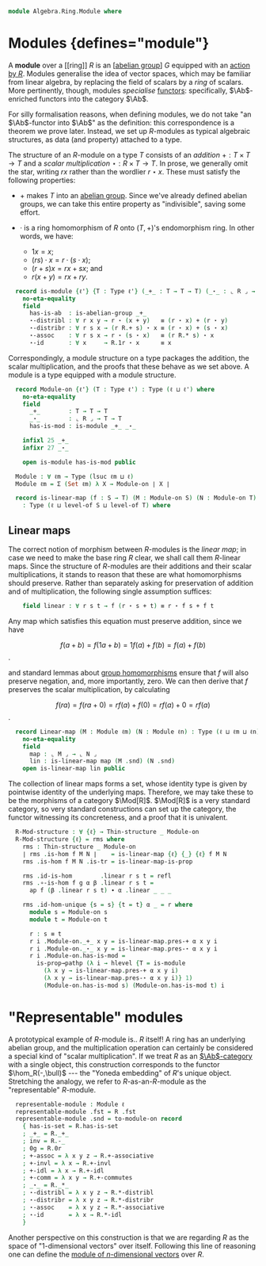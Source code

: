 <!--
```agda
open import Algebra.Group.Notation
open import Algebra.Group.Ab
open import Algebra.Group
open import Algebra.Ring

open import Cat.Displayed.Univalence.Thin
open import Cat.Prelude hiding (_+_)

import Cat.Reasoning
```
-->

```agda
module Algebra.Ring.Module where
```

<!--
```agda
private variable
  ℓm ℓn : Level
  S T : Type ℓm

private module Mod {ℓ} (R : Ring ℓ) where
  private module R = Ring-on (R .snd)
  open Displayed
  open Total-hom
  open Functor
```
-->

# Modules {defines="module"}

A **module** over a [[ring]] $R$ is an [[abelian group]] $G$ equipped
with an [action by $R$]. Modules generalise the idea of vector spaces,
which may be familiar from linear algebra, by replacing the field of
scalars by a _ring_ of scalars. More pertinently, though, modules
_specialise_ [functors]: specifically, $\Ab$-enriched functors into the
category $\Ab$.

[functors]: Cat.Abelian.Instances.Functor.html
[action by $R$]: Algebra.Ring.Module.Action.html

For silly formalisation reasons, when defining modules, we do not take
"an $\Ab$-functor into $\Ab$" as the definition: this correspondence is
a theorem we prove later. Instead, we set up $R$-modules as typical
algebraic structures, as data (and property) attached to a type.

The structure of an $R$-module on a type $T$ consists of an _addition_
$+ : T \times T \to T$ and a _scalar multiplication_ $\star : R \times T
\to T$. In prose, we generally omit the star, writing $rx$ rather than
the wordlier $r \star x$. These must satisfy the following properties:

- $+$ makes $T$ into an [abelian group]. Since we've already defined
abelian groups, we can take this entire property as "indivisible",
saving some effort.

- $·$ is a ring homomorphism of $R$ onto $(T, +)$'s endomorphism ring. In
other words, we have:

  * $1x = x$;
  * $(rs) \cdot x = r \cdot (s \cdot x)$;
  * $(r + s)x = rx + sx$; and
  * $r(x + y) = rx + ry$.

[abelian group]: Algebra.Group.Ab.html

```agda
  record is-module {ℓ'} {T : Type ℓ'} (_+_ : T → T → T) (_⋆_ : ⌞ R ⌟ → T → T) : Type (ℓ ⊔ ℓ') where
    no-eta-equality
    field
      has-is-ab  : is-abelian-group _+_
      ⋆-distribl : ∀ r x y → r ⋆ (x + y)   ≡ (r ⋆ x) + (r ⋆ y)
      ⋆-distribr : ∀ r s x → (r R.+ s) ⋆ x ≡ (r ⋆ x) + (s ⋆ x)
      ⋆-assoc    : ∀ r s x → r ⋆ (s ⋆ x)   ≡ (r R.* s) ⋆ x
      ⋆-id       : ∀ x     → R.1r ⋆ x      ≡ x
```

<!--
```agda
    private
      ug : Group-on _
      ug = record { has-is-group = is-abelian-group.has-is-group has-is-ab }

    module ab = Additive-notation ug
    private module ab' = is-abelian-group has-is-ab renaming (commutes to +-comm)

    open ab using (-_ ; 0g ; +-invr ; +-invl ; +-assoc ; +-idl ; +-idr ; neg-0 ; neg-comm ; neg-neg ; has-is-set) public
    open ab' using (+-comm) public

    abstract
      ⋆-is-group-hom : ∀ {r} → is-group-hom ug ug (r ⋆_)
      ⋆-is-group-hom .is-group-hom.pres-⋆ x y = ⋆-distribl _ x y

    private module ⋆gh {r} = is-group-hom (⋆-is-group-hom {r}) renaming (pres-id to ⋆-idr ; pres-inv to ⋆-invr)
    open ⋆gh public using (⋆-idr ; ⋆-invr)

  private unquoteDecl eqv = declare-record-iso eqv (quote is-module)
```
-->

Correspondingly, a module structure on a type packages the addition, the
scalar multiplication, and the proofs that these behave as we set above.
A module is a type equipped with a module structure.

```agda
  record Module-on {ℓ'} (T : Type ℓ') : Type (ℓ ⊔ ℓ') where
    no-eta-equality
    field
      _+_        : T → T → T
      _⋆_        : ⌞ R ⌟ → T → T
      has-is-mod : is-module _+_ _⋆_

    infixl 25 _+_
    infixr 27 _⋆_

    open is-module has-is-mod public
```

<!--
```agda
  Module-on→Group-on
    : ∀ {ℓm} {T : Type ℓm}
    → Module-on T
    → Group-on T
  Module-on→Group-on M = record { has-is-group = is-abelian-group.has-is-group (Module-on.has-is-ab M) }

  Module-on→Abelian-group-on
    : ∀ {ℓm} {T : Type ℓm}
    → Module-on T
    → Abelian-group-on T
  Module-on→Abelian-group-on M = record { has-is-ab = Module-on.has-is-ab M }

  abstract instance
    H-Level-is-module
      : ∀ {ℓ'} {T : Type ℓ'} {_+_ : T → T → T} {_⋆_ : ⌞ R ⌟ → T → T} {n}
      → H-Level (is-module _+_ _⋆_) (suc n)
    H-Level-is-module {T = T} = prop-instance $ λ x →
      let
        instance
          _ : H-Level T 2
          _ = basic-instance 2 (is-module.has-is-set x)
      in Iso→is-hlevel 1 eqv (hlevel 1) x

  open Module-on ⦃ ... ⦄ hiding (has-is-set)
```
-->

```agda
  Module : ∀ ℓm → Type (lsuc ℓm ⊔ ℓ)
  Module ℓm = Σ (Set ℓm) λ X → Module-on ∣ X ∣

  record is-linear-map (f : S → T) (M : Module-on S) (N : Module-on T)
    : Type (ℓ ⊔ level-of S ⊔ level-of T) where
```

## Linear maps

The correct notion of morphism between $R$-modules is the _linear map_;
in case we need to make the base ring $R$ clear, we shall call them
$R$-linear maps. Since the structure of $R$-modules are their additions
and their scalar multiplications, it stands to reason that these are
what homomorphisms should preserve. Rather than separately asking for
preservation of addition and of multiplication, the following single
assumption suffices:

<!--
```agda
    no-eta-equality
    private instance
      _ = M
      _ = N
```
-->

```agda
    field linear : ∀ r s t → f (r ⋆ s + t) ≡ r ⋆ f s + f t
```

Any map which satisfies this equation must preserve addition, since we
have

$$
f(a+b) = f(1a+b) = 1f(a)+f(b) = f(a)+f(b)
$$.

and standard lemmas about [group homomorphisms] ensure that $f$ will
also preserve negation, and, more importantly, zero. We can then derive
that $f$ preserves the scalar multiplication, by calculating

[group homomorphisms]: Algebra.Group.html#group-homomorphisms

$$
f(ra) = f(ra + 0) = rf(a) + f(0) = rf(a) + 0 = rf(a)
$$.

<!--
```agda
    abstract
      has-is-gh : is-group-hom (Module-on→Group-on M) (Module-on→Group-on N) f
      has-is-gh .is-group-hom.pres-⋆ x y = ap f (ap₂ _+_ (sym (⋆-id _)) refl) ∙ linear _ _ _ ∙ ap₂ _+_ (⋆-id _) refl

    open is-group-hom has-is-gh
      renaming ( pres-⋆ to pres-+ ; pres-id to pres-0 ; pres-inv to pres-neg)
      public

    abstract
      pres-⋆ : ∀ r s → f (r ⋆ s) ≡ r ⋆ f s
      pres-⋆ r s = ap f (sym +-idr) ∙ linear _ _ _ ∙ ap (r ⋆ f s +_) pres-0 ∙ +-idr

  private unquoteDecl eqv' = declare-record-iso eqv' (quote is-linear-map)
  open is-linear-map using (linear) public

  -- There are too many possible instances in scope for instance search
  -- to solve this one, but fortunately it's pretty short:

  abstract
    is-linear-map-is-prop
      : ∀ {M : Module-on T} {N : Module-on S} {f : T → S}
      → is-prop (is-linear-map f M N)
    is-linear-map-is-prop {S = S} {N = N} =
      Iso→is-hlevel 1 eqv' $
      Π-is-hlevel³ 1 λ _ _ _ →
      Module-on.ab.has-is-set N _ _

    instance
      H-Level-is-linear-map
        : ∀ {M : Module-on T} {N : Module-on S} {f : T → S} {n}
        → H-Level (is-linear-map f M N) (suc n)
      H-Level-is-linear-map = prop-instance is-linear-map-is-prop
```
-->

```agda
  record Linear-map (M : Module ℓm) (N : Module ℓn) : Type (ℓ ⊔ ℓm ⊔ ℓn) where
    no-eta-equality
    field
      map : ⌞ M ⌟ → ⌞ N ⌟
      lin : is-linear-map map (M .snd) (N .snd)
    open is-linear-map lin public
```

The collection of linear maps forms a set, whose identity type is given
by pointwise identity of the underlying maps. Therefore, we may take
these to be the morphisms of a category $\Mod[R]$. $\Mod[R]$ is a very
standard category, so very standard constructions can set up the
category, the functor witnessing its concreteness, and a proof that it
is univalent.

<!--
```agda
  private unquoteDecl eqv'' = declare-record-iso eqv'' (quote Linear-map)
  abstract
    Linear-map-is-set
      : ∀ {ℓ' ℓ''} {M : Module ℓ'} {N : Module ℓ''}
      → is-set (Linear-map M N)
    Linear-map-is-set {N = N} =
      Iso→is-hlevel 2 eqv'' $
        Σ-is-hlevel 2 (fun-is-hlevel 2 (N .fst .is-tr)) λ x → is-prop→is-set (hlevel 1)

    instance
      H-Level-Linear-map
        : ∀ {ℓ' ℓ''} {M : Module ℓ'} {N : Module ℓ''} {n}
        → H-Level (Linear-map M N) (suc (suc n))
      H-Level-Linear-map {N = N} {n = n} = basic-instance (suc (suc zero)) Linear-map-is-set

  open Linear-map public

  Linear-map-path
    : ∀ {M : Module ℓm} {N : Module ℓn} {f g : Linear-map M N}
    → (∀ x → f .map x ≡ g .map x)
    → f ≡ g
  Linear-map-path p i .map x = p x i
  Linear-map-path {M = M} {N} {f} {g} p i .lin =
    is-prop→pathp (λ i → hlevel {T = is-linear-map (λ x → p x i) (M .snd) (N .snd)} 1)
      (f .lin) (g .lin) i
```
-->

```agda
  R-Mod-structure : ∀ {ℓ} → Thin-structure _ Module-on
  R-Mod-structure {ℓ} = rms where
    rms : Thin-structure _ Module-on
    ∣ rms .is-hom f M N ∣    = is-linear-map {ℓ} {_} {ℓ} f M N
    rms .is-hom f M N .is-tr = is-linear-map-is-prop

    rms .id-is-hom        .linear r s t = refl
    rms .∘-is-hom f g α β .linear r s t =
      ap f (β .linear r s t) ∙ α .linear _ _ _

    rms .id-hom-unique {s = s} {t = t} α _ = r where
      module s = Module-on s
      module t = Module-on t

      r : s ≡ t
      r i .Module-on._+_ x y = is-linear-map.pres-+ α x y i
      r i .Module-on._⋆_ x y = is-linear-map.pres-⋆ α x y i
      r i .Module-on.has-is-mod =
        is-prop→pathp (λ i → hlevel {T = is-module
          (λ x y → is-linear-map.pres-+ α x y i)
          (λ x y → is-linear-map.pres-⋆ α x y i)} 1)
          (Module-on.has-is-mod s) (Module-on.has-is-mod t) i
```

<!--
```agda
  R-Mod : ∀ ℓm → Precategory (lsuc ℓm ⊔ ℓ) (ℓm ⊔ ℓ)
  R-Mod ℓm = Structured-objects (R-Mod-structure {ℓm})

  R-Mod↪Sets : ∀ ℓm → Functor (R-Mod ℓm) (Sets ℓm)
  R-Mod↪Sets _ = Forget-structure R-Mod-structure

  record make-module {ℓm} (M : Type ℓm) : Type (ℓm ⊔ ℓ) where
    field
      has-is-set : is-set M
      _+_ : M → M → M
      inv : M → M
      0g  : M

      +-assoc : ∀ x y z → x + (y + z) ≡ (x + y) + z
      +-invl  : ∀ x → inv x + x ≡ 0g
      +-idl   : ∀ x → 0g + x ≡ x
      +-comm  : ∀ x y → x + y ≡ y + x

      _⋆_ : ⌞ R ⌟ → M → M

      ⋆-distribl : ∀ r x y → r ⋆ (x + y)   ≡ (r ⋆ x) + (r ⋆ y)
      ⋆-distribr : ∀ r s x → (r R.+ s) ⋆ x ≡ (r ⋆ x) + (s ⋆ x)
      ⋆-assoc    : ∀ r s x → r ⋆ (s ⋆ x)   ≡ ((r R.* s) ⋆ x)
      ⋆-id       : ∀ x     → R.1r ⋆ x      ≡ x

  to-module-on : ∀ {ℓm} {M : Type ℓm} → make-module M → Module-on M
  to-module-on m .Module-on._+_ = make-module._+_ m
  to-module-on m .Module-on._⋆_ = make-module._⋆_ m
  to-module-on m .Module-on.has-is-mod = mod where
    gr : Group-on _
    gr = to-group-on λ where
      .make-group.group-is-set → make-module.has-is-set m
      .make-group.unit → make-module.0g m
      .make-group.mul → make-module._+_ m
      .make-group.inv → make-module.inv m
      .make-group.assoc → make-module.+-assoc m
      .make-group.invl → make-module.+-invl m
      .make-group.idl → make-module.+-idl m

    mod : is-module _ _
    mod .is-module.has-is-ab .is-abelian-group.has-is-group = gr .Group-on.has-is-group
    mod .is-module.has-is-ab .is-abelian-group.commutes = make-module.+-comm m _ _
    mod .is-module.⋆-distribl = make-module.⋆-distribl m
    mod .is-module.⋆-distribr = make-module.⋆-distribr m
    mod .is-module.⋆-assoc = make-module.⋆-assoc m
    mod .is-module.⋆-id = make-module.⋆-id m

  to-module : ∀ {ℓm} {M : Type ℓm} → make-module M → Module ℓm
  ∣ to-module m .fst ∣ = _
  to-module m .fst .is-tr = make-module.has-is-set m
  to-module m .snd = to-module-on m
```
-->

# "Representable" modules

A prototypical example of $R$-module is.. $R$ itself! A ring has an
underlying abelian group, and the multiplication operation can certainly
be considered a special kind of "scalar multiplication". If we treat $R$
as an [$\Ab$-category] with a single object, this construction
corresponds to the functor $\hom_R(-,\bull)$ --- the "Yoneda embedding"
of $R$'s unique object. Stretching the analogy, we refer to
$R$-as-an-$R$-module as the "representable" $R$-module.

[$\Ab$-category]: Cat.Abelian.Base.html

```agda
  representable-module : Module ℓ
  representable-module .fst = R .fst
  representable-module .snd = to-module-on record
    { has-is-set = R.has-is-set
    ; _+_ = R._+_
    ; inv = R.-_
    ; 0g = R.0r
    ; +-assoc = λ x y z → R.+-associative
    ; +-invl = λ x → R.+-invl
    ; +-idl = λ x → R.+-idl
    ; +-comm = λ x y → R.+-commutes
    ; _⋆_ = R._*_
    ; ⋆-distribl = λ x y z → R.*-distribl
    ; ⋆-distribr = λ x y z → R.*-distribr
    ; ⋆-assoc    = λ x y z → R.*-associative
    ; ⋆-id       = λ x → R.*-idl
    }
```

Another perspective on this construction is that we are regarding $R$ as
the space of "1-dimensional vectors" over itself. Following this line of
reasoning one can define the [module of $n$-dimensional vectors] over $R$.

[module of $n$-dimensional vectors]: Algebra.Ring.Module.Vec.html

<!--
```agda
-- Hide the constructions that take the base ring as an explicit
-- argument:
open Mod
  hiding
    ( Linear-map
    ; Linear-map-path
    ; is-linear-map
    ; to-module
    ; to-module-on
    ; Module-on→Group-on
    ; Module-on→Abelian-group-on
    ; H-Level-is-linear-map
    ; H-Level-is-module
    )
  public

-- And open them here where R is implicit instead:
module _ {ℓ} {R : Ring ℓ} where
  open Mod R
    using
      ( Linear-map
      ; Linear-map-path
      ; is-linear-map
      ; to-module
      ; to-module-on
      ; Module-on→Group-on
      ; Module-on→Abelian-group-on
      ; H-Level-is-linear-map
      ; H-Level-is-module
      )
    public

  Extensional-linear-map
    : ∀ {ℓr} {M : Module R ℓm} {N : Module R ℓn}
    → ⦃ ext : Extensional (⌞ M ⌟ → ⌞ N ⌟) ℓr ⦄
    → Extensional (Linear-map M N) ℓr
  Extensional-linear-map ⦃ ext ⦄ = injection→extensional! (λ p → Linear-map-path (happly p)) ext

  instance
    extensionality-linear-map : {M : Module R ℓm} {N : Module R ℓn} → Extensionality (Linear-map M N)
    extensionality-linear-map = record { lemma = quote Extensional-linear-map }

module R-Mod {ℓ ℓm} {R : Ring ℓ} = Cat.Reasoning (R-Mod R ℓm)

hom→linear-map
  : ∀ {ℓ ℓm} {R : Ring ℓ} {M N : Module R ℓm}
  → R-Mod.Hom M N
  → Linear-map M N
hom→linear-map h .map = h .hom
hom→linear-map h .lin = h .preserves

linear-map→hom
  : ∀ {ℓ ℓm} {R : Ring ℓ} {M N : Module R ℓm}
  → Linear-map M N
  → R-Mod.Hom M N
linear-map→hom h .hom       = h .map
linear-map→hom h .preserves = h .lin
```
-->

